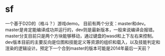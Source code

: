 sf
==
一个基于D2D的（格斗？）游戏demo。
目前有两个分支：master和dev。master是肯定能编译成功并运行的，dev则是最新版本，一般来说编译会报错。
master分支目前只是两个方块能够移动，通过键盘的wasd和上下左右来控制。
dev版本目前的主要反向是位图和技能定义等资源的组织和载入，以及技能判定和渲染的逻辑设计。预定下一个合到master的版本可能是2014年最后一天前？

